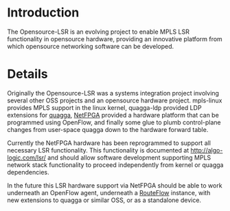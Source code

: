 # Introduction #
The Opensource-LSR is an evolving project to enable MPLS LSR functionality in opensource hardware, providing an innovative platform from which opensource networking software can be developed.

# Details #
Originally the Opensource-LSR was a systems integration project involving several other OSS projects and an opensource hardware project.  mpls-linux provides MPLS support in the linux kernel, quagga-ldp provided LDP extensions for [quagga](http://www.nongnu.org/quagga/), [NetFPGA](http://netfpga.org/) provided a hardware platform that can be programmed using
OpenFlow, and finally some glue to plumb control-plane changes from user-space quagga down to the hardware forward table.

Currently the NetFPGA hardware has been reprogrammed to support all necessary LSR functionality.  This functionality is documented at http://algo-logic.com/lsr/ and should allow software development supporting MPLS network stack functionality to proceed independently from kernel or quagga dependencies.

In the future this LSR hardware support via NetFPGA should be able to work underneath an OpenFlow agent, underneath a [RouteFlow](http://sites.google.com/site/routeflow/) instance, with new extensions to quagga or similar OSS, or as a standalone device.